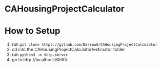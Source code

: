 # CAHousingProjectCalculator

# How to Setup

1. run `git clone https://github.com/Darrow8/CAHousingProjectCalculator`
2. cd into the CAHousingProjectCalculator/estimator folder
3. run `python3 -m http.server`
4. go to http://localhost:8000/


